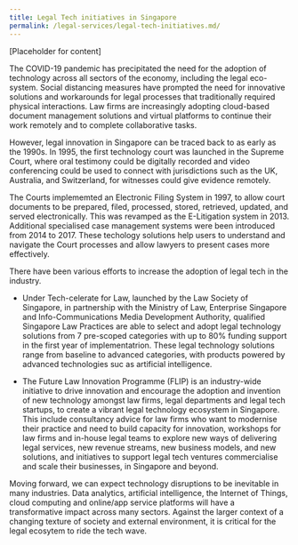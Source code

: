 ```yaml
---
title: Legal Tech initiatives in Singapore
permalink: /legal-services/legal-tech-initiatives.md/
---
```



[Placeholder for content]

The COVID-19 pandemic has precipitated the need for the adoption of technology across all sectors of the economy, including the legal eco-system. Social distancing measures have prompted the need for innovative solutions and workarounds for legal processes that traditionally required physical interactions. Law firms are increasingly adopting cloud-based document management solutions and virtual platforms to continue their work remotely and to complete collaborative tasks.

However, legal innovation in Singapore can be traced back to as early as the 1990s. In 1995, the first technology court was launched in the Supreme Court, where oral testimony could be digitally recorded and video conferencing could be used to connect with jurisdictions such as the UK, Australia, and Switzerland, for witnesses could give evidence remotely. 

The Courts implememted an Electronic Filing System in 1997, to allow court documents to be prepared, filed, processed, stored, retrieved, updated, and served electronically. This was revamped as the E-Litigation system in 2013. Additional specialised case management systems were been introduced from 2014 to 2017. These techology solutions help users to understand and navigate the Court processes and allow lawyers to present cases more effectively. 

There have been various efforts to increase the adoption of legal tech in the industry. 

- Under Tech-celerate for Law, launched by the Law Society of Singapore, in partnership with the Ministry of Law, Enterprise Singapore and Info-Communications Media Development Authority, qualified Singapore Law Practices are able to select and adopt legal technology solutions from 7 pre-scoped categories with up to 80% funding support in the first year of implementatrion. These legal technology solutions range from baseline to advanced categories, with products powered by advanced technologies suc as artificial intelligence. 

- The Future Law Innovation Programme (FLIP) is an industry-wide initiative to drive innovation and encourage the adoption and invention of new technology amongst law firms, legal departments and legal tech startups, to create a vibrant legal technology ecosystem in Singapore. This include consultancy advice for law firms who want to modernise their practice and need to build capacity for innovation, workshops for law firms and in-house legal teams  to explore new ways of delivering legal services, new revenue streams, new business models, and new solutions, and initiatives to support legal tech ventures commercialise and scale their businesses, in Singapore and beyond.

Moving forward, we can expect technology disruptions to be inevitable in many industries. Data analytics, artificial intelligence, the Internet of Things, cloud computing and online/app service platforms will have a transformative impact across many sectors. Against the larger context of a changing texture of society and external environment, it is critical for the legal ecosytem to ride the tech wave.

